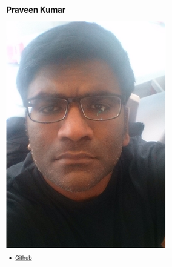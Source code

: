 Praveen Kumar
------------------

![](photos/praveen-kumar.png)

* [Github](http://github.com/praveenk01)
